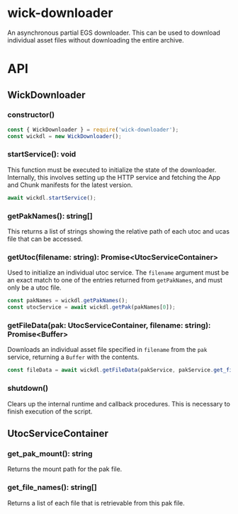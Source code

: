 # wick-downloader

An asynchronous partial EGS downloader. This can be used to download individual asset files without downloading the entire archive.

# API

## WickDownloader

### constructor()

```javascript
const { WickDownloader } = require('wick-downloader');
const wickdl = new WickDownloader();
```

### startService(): void

This function must be executed to initialize the state of the downloader. Internally, this involves setting up the HTTP service and fetching the App and Chunk manifests for the latest version.

```javascript
await wickdl.startService();
```

### getPakNames(): string[]

This returns a list of strings showing the relative path of each utoc and ucas file that can be accessed.

### getUtoc(filename: string): Promise\<UtocServiceContainer\>

Used to initialize an individual utoc service. The `filename` argument must be an exact match to one of the entries returned from `getPakNames`, and must only be a utoc file.

```javascript
const pakNames = wickdl.getPakNames();
const utocService = await wickdl.getPak(pakNames[0]);
```

### getFileData(pak: UtocServiceContainer, filename: string): Promise\<Buffer\>

Downloads an individual asset file specified in `filename` from the `pak` service, returning a `Buffer` with the contents.

```javascript
const fileData = await wickdl.getFileData(pakService, pakService.get_file_names()[0]);
```

### shutdown()

Clears up the internal runtime and callback procedures. This is necessary to finish execution of the script.

## UtocServiceContainer

### get_pak_mount(): string

Returns the mount path for the pak file.

### get_file_names(): string[]

Returns a list of each file that is retrievable from this pak file.
